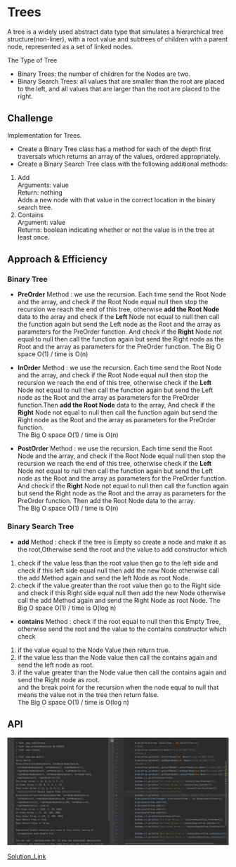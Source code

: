# Trees
<!-- Short summary or background information -->
A tree is a widely used abstract data type that simulates a hierarchical tree structure(non-liner), with a root value and subtrees of children with a parent node, represented as a set of linked nodes.  

The Type of Tree  
* Binary Trees: the number of children for the Nodes are two.   
* Binary Search Trees: all values that are smaller than the root are placed to the left, and all values that are larger than the root are placed to the right.  
## Challenge
<!-- Description of the challenge -->
Implementation for Trees.  
* Create a Binary Tree class has a method for each of the depth first traversals which returns an array of the values, ordered appropriately.  
* Create a Binary Search Tree class with the following additional methods:
1. Add  
Arguments: value  
Return: nothing  
Adds a new node with that value in the correct location in the binary search tree.  
2. Contains  
Argument: value  
Returns: boolean indicating whether or not the value is in the tree at least once.  
## Approach & Efficiency
<!-- What approach did you take? Why? What is the Big O space/time for this approach? -->
### Binary Tree
* **PreOrder** Method : we use the recursion. Each time send the Root Node and the array, and check if the Root Node equal null then stop the recursion we reach the end of this tree, otherwise **add the Root Node** data to the array and check if the **Left** Node not equal to null then call the function again but send the Left node as the Root and the array as parameters for the PreOrder function. And check if the **Right** Node not equal to null then call the function again but send the Right node as the Root and the array as parameters for the PreOrder function. 
The Big O space O(1) / time is O(n)  

* **InOrder** Method : we use the recursion. Each time send the Root Node and the array, and check if the Root Node equal null then stop the recursion we reach the end of this tree, otherwise check if the **Left** Node not equal to null then call the function again but send the Left node as the Root and the array as parameters for the PreOrder function.Then **add the Root Node** data to the array, And check if the **Right** Node not equal to null then call the function again but send the Right node as the Root and the array as parameters for the PreOrder function.  
The Big O space O(1) / time is O(n) 
* **PostOrder** Method : we use the recursion. Each time send the Root Node and the array, and check if the Root Node equal null then stop the recursion we reach the end of this tree, otherwise check if the **Left** Node not equal to null then call the function again but send the Left node as the Root and the array as parameters for the PreOrder function. And check if the **Right** Node not equal to null then call the function again but send the Right node as the Root and the array as parameters for the PreOrder function. Then add the Root Node data to the array.  
The Big O space O(1) / time is O(n)  
### Binary Search Tree 
* **add** Method : check if the tree is Empty so create a node and make it as the root,Otherwise send the root and the value to add constructor which  
1. check if the value less than the root value then go to the left side and check if this left side equal null then add the new Node otherwise call the add Method again and send the left Node as root Node.  
2. check if the value greater than the root value then go to the Right side and check if this Right side equal null then add the new Node otherwise call the add Method again and send the Right Node as root Node. 
The Big O space O(1) / time is O(log n)  
* **contains** Method : check if the root equal to null then this Empty Tree, otherwise send the root and the value to the contains constructor which check  
1. if the value equal to the Node Value then return true.  
2. if the value less than the Node value then call the contains again and send the left node as root.  
3. if the value greater than the Node value then call the contains again and send the Right node as root.  
and the break point for the recursion when the node equal to null that means the value not in the tree then return false.    
The Big O space O(1) / time is O(log n)  

## API
<!-- Description of each method publicly available in each of your trees -->
![App](./Image/App.PNG)  
  

[Solution_Link](https://github.com/AlaaYlula/data-structures-and-algorithms/tree/main/Challenge%2315/tree/app/src/main/java/tree)  